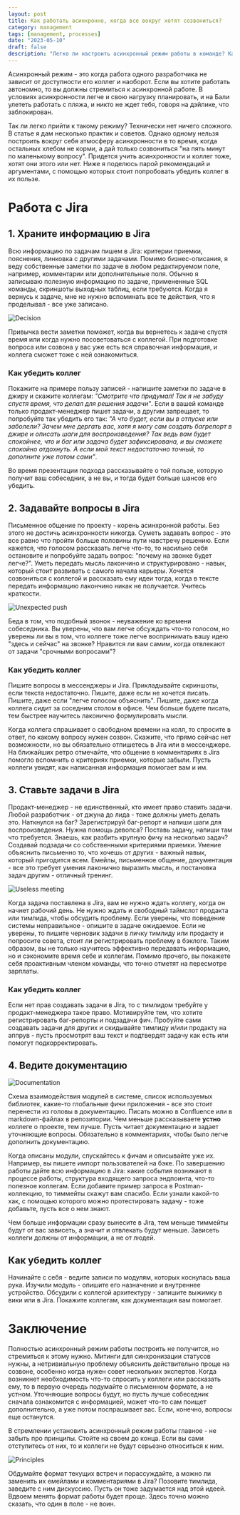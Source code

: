 ```yaml
---
layout: post
title: Как работать асинхронно, когда все вокруг хотят созвониться?
category: management
tags: [management, processes]
date: "2023-05-10"
draft: false
description: "Легко ли настроить асинхронный режим работы в команде? Как убедить коллег в пользе асинхронности, если их хлебом не корми, а дай только созвониться? Давайте обсудим способы, как убедить коллег в пользе асинхронной работы и какие практики помогут в этом."
---
```


Асинхронный режим - это когда работа одного разработчика не зависит от доступности его коллег и наоборот. Если вы хотите работать автономно, то вы должны стремиться к асинхронной работе. В условиях асинхронности легче и свою нагрузку планировать, и на Бали улететь работать с пляжа, и никто не ждет тебя, говоря на дэйлике, что заблокирован.

Так ли легко прийти к такому режиму? Технически нет ничего сложного. В статье я дам несколько практик и советов. Однако одному нельзя построить вокруг себя атмосферу асинхронности в то время, когда остальных хлебом не корми, а дай только созвониться "на пять минут по маленькому вопросу". Придется учить асинхронности и коллег тоже, хотят они этого или нет. Ниже я поделюсь парой рекомендаций и аргументами, с помощью которых стоит попробовать убедить коллег в их пользе.

# Работа с Jira

## 1. Храните информацию в Jira

Всю информацию по задачам пишем в Jira: критерии приемки, пояснения, линковка с другими задачами. Помимо бизнес-описания, я веду собственные заметки по задаче в любом редактируемом поле, например, комментарии или дополнительные поля. Обычно я записываю полезную информацию по задаче, примененные SQL команды, скриншоты выходных таблиц, если требуются. Когда я вернусь к задаче, мне не нужно вспоминать все те действия, что я проделывал - все уже записано.

![Decision](/images/blog/management/2023-05-04/komikaki_decision.jpg)

Привычка вести заметки поможет, когда вы вернетесь к задаче спустя время или когда нужно посоветоваться с коллегой. При подготовке вопроса или созвона у вас уже есть вся справочная информация, и коллега сможет тоже с ней ознакомиться.

### Как убедить коллег

Покажите на примере пользу записей - напишите заметки по задаче в джиру и скажите коллегам: _"Смотрите что придумал! Так я не забуду спустя время, что делал для решения задачи"_. Если в вашей команде только продакт-менеджер пишет задачи, а другим запрещает, то попробуйте так убедить его так: _"А что будет, если вы в отпуске или заболели? Зачем мне дергать вас, хотя я могу сам создать багрепорт в джире и описать шаги для воспроизведения? Так ведь вам будет спокойнее, что и баг или задача будет зафиксирована, и вы сможете спокойно отдохнуть. А если мой текст недостаточно точный, то дополните уже потом сами"_.

Во время презентации подхода рассказывайте о той пользе, которую получит ваш собеседник, а не вы, и тогда будет больше шансов его убедить.

## 2. Задавайте вопросы в Jira

Письменное общение по проекту - корень асинхронной работы. Без этого не достичь асинхронности никогда. Суметь задавать вопрос - это все равно что пройти больше половины пути навстречу решению. Если кажется, что голосом рассказать легче что-то, то насильно себя остановите и попробуйте задать вопрос: "почему на звонке будет легче?". Уметь передать мысль лакончино и структурировано - навык, который стоит развивать с самого начала карьеры. Хочется созвониться с коллегой и рассказать ему идеи тогда, когда в тексте передать информацию лакончино никак не получается. Учитесь краткости.

![Unexpected push](/images/blog/management/2023-05-04/komikaki_push.jpg)

Беда в том, что подобный звонок - неуважение ко времени собеседника. Вы уверены, что вам легче обсуждать что-то голосом, но уверены ли вы в том, что коллеге тоже легче воспринимать вашу идею "здесь и сейчас" на звонке? Нравится ли вам самим, когда отвлекают от задачи "срочными вопросами"?

### Как убедить коллег

Пишите вопросы в мессенджеры и Jira. Прикладывайте скриншоты, если текста недостаточно. Пишите, даже если не хочется писать. Пишите, даже если "легче голосом объяснить". Пишите, даже когда коллега сидит за соседним столом в офисе. Чем больше будете писать, тем быстрее научитесь лаконично формулировать мысли.

Когда коллега спрашивает о свободном времени на колл, то спросите в ответ, по какому вопросу нужен созвон. Скажите, что прямо сейчас нет возможности, но вы обязательно отпишетесь в Jira или в мессенджере. На ближайших ретро отмечайте, что общение в комментариях в Jira помогло вспомнить о критериях приемки, которые забыли. Пусть коллеги увидят, как написанная информация помогает вам и им.

## 3. Ставьте задачи в Jira

Продакт-менеджер - не единственный, кто имеет право ставить задачи. Любой разработчик - от джуна до лида - тоже должны уметь делать это. Наткнулся на баг? Зарегистрируй баг-репорт и напиши шаги для воспроизведения. Нужна помощь девопса? Поставь задачу, напиши там что требуется. Знаешь, как разбить крупную фичу на несколько задач? Создавай подзадачи со собственными критериями приемки. Умение объяснить письменно то, что хочешь от других - важный навык, который пригодится всем. Емейлы, письменное общение, документация - все это требует умения лаконично выразить мысль, и постановка задач другим - отличный тренинг.

![Useless meeting](/images/blog/management/2023-05-04/komikaki_meeting.jpg)

Когда задача поставлена в Jira, вам не нужно ждать коллегу, когда он начнет рабочий день. Не нужно ждать и свободный таймслот продакта или тимлида, чтобы обсудить проблему. Если уверены, что поведение системы неправильное - опишите в задаче ожидаемое. Если не уверены, то пишите черновик задачи в личку тимлиду или продакту и попросите совета, стоит ли регистрировать проблему в бэклоге. Таким образом, вы не только научитесь эффективно передавать информацию, но и сэкономите время себе и коллегам. Помимо прочего, вы покажете себя проактивным членом команды, что точно отметят на пересмотре зарплаты.

### Как убедить коллег

Если нет прав создавать задачи в Jira, то с тимлидом требуйте у продакт-менеджера такое право. Мотивируйте тем, что хотите регистрировать баг-репорты и подзадачи фич. Пробуйте сами создавать задачи для других и скидывайте тимлиду и/или продакту на аппрув - пусть просмотрят ваш текст и подтвердят задачу как есть или помогут подкорректировать.

## 4. Ведите документацию

![Documentation](/images/blog/management/2023-05-04/documentation_spunch_bob.gif)

Схема взаимодействия модулей в системе, список используемых библиотек, какие-то глобальные фичи приложения - все это стоит перенести из головы в документацию. Писать можно в Confluence или в markdown-файлах в репозитории. Чем меньше рассказываете __устно__ коллеге о проекте, тем лучше. Пусть читает документацию и задает уточняющие вопросы. Обязательно в комментариях, чтобы было легче дополнить документацию.

Когда описаны модули, спускайтесь к фичам и описывайте уже их. Например, вы пишете импорт пользователей на бэке. По завершению работы дайте всю информацию в Jira: какие события возникают в процессе работы, структура входящего запроса эндпоинта, что-то полезное коллегам. Если добавите пример запроса в Postman-коллекцию, то тиммейты скажут вам спасибо. Если узнали какой-то хак, с помощью которого можно протестировать задачу - тоже добавьте, пусть все о нем знают.

Чем больше информации сразу вынесите в Jira, тем меньше тиммейты будут от вас зависеть, а значит и отвлекать будут меньше. Зависеть коллеги должны от информации, а не от людей.

## Как убедить коллег

Начинайте с себя - ведите записи по модулям, которых коснулась ваша рука. Изучили модуль - опишите его назначение и внутреннее устройство. Обсудили с коллегой архитектуру - запишите выжимку в вики или в Jira. Покажите коллегам, как документация вам помогает.

# Заключение

Полностью асинхронный режим работы построить не получится, но стремиться к этому нужно. Митинги для синхронизации статусов нужны, а нетривиальную проблему объяснить действительно проще на созвоне, особенно когда нужен совет нескольких экспертов. Когда возникнет необходимость что-то спросить у коллеги или рассказать ему, то в первую очередь подумайте о письменном формате, а не устном. Уточняющие вопросы будут, но пусть лучше собеседник сначала ознакомится с информацией, может что-то сам поищет дополнительно, а уже потом поспрашивает вас. Если, конечно, вопросы еще останутся.

В стремлении установить асинхронный режим работы главное - не забыть про принципы. Стойте на своем до конца. Если вы сами отступитесь от них, то и коллеги не будут серьезно относиться к ним.

![Principles](/images/blog/management/2023-05-04/komikaki_principles.jpg)

Обдумайте формат текущих встреч и порассуждайте, а можно ли заменить их емейлами и комментариями в Jira? Позовите тимлида, заведите с ним дискуссию. Пусть он тоже задумается над этой идеей. Вдвоем менять формат работы будет проще. Здесь точно можно сказать, что один в поле - не воин.
